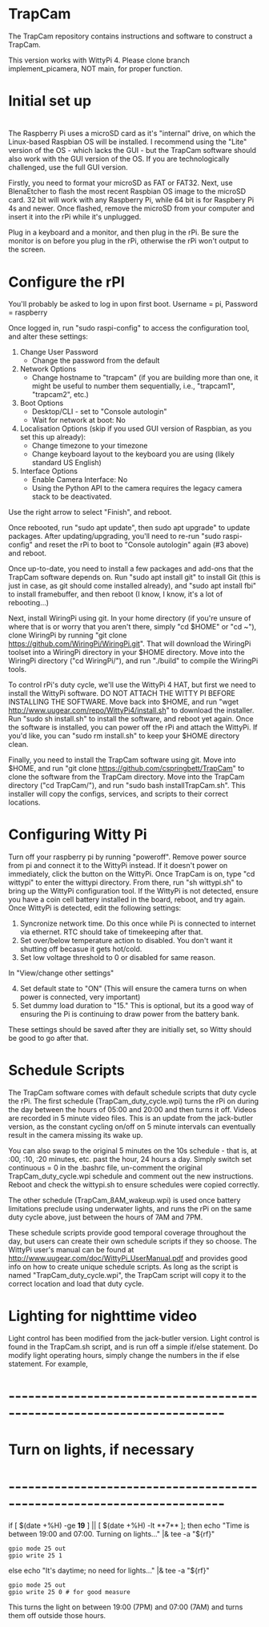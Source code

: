 # TrapCam
The TrapCam repository contains instructions and software to construct a TrapCam.

This version works with WittyPi 4. Please clone branch implement_picamera, NOT main, for proper function.

# Initial set up
#
The Raspberry Pi uses a microSD card as it's "internal" drive, on which
the Linux-based Raspbian OS will be installed. I recommend using the
"Lite" version of the OS - which lacks the GUI - but the TrapCam
software should also work with the GUI version of the OS. If you are technologically challenged, use the full GUI version.

Firstly, you need to format your microSD as FAT or FAT32. Next, use
BlenaEtcher to flash the most recent Raspbian OS image to the microSD card. 32 bit will work with any Raspberry Pi, while 64 bit is for Raspbery Pi 4s and newer. Once flashed,
remove the microSD from your computer and insert it into the rPi while
it's unplugged.

Plug in a keyboard and a monitor, and then plug in the rPi. Be sure the
monitor is on before you plug in the rPi, otherwise the rPi won't output
to the screen.


# Configure the rPI
You'll probably be asked to log in upon first boot. Username = pi,
Password = raspberry

Once logged in, run "sudo raspi-config" to access the configuration
tool, and alter these settings:
1. Change User Password
	* Change the password from the default
2. Network Options
	* Change hostname to "trapcam" (if you are building more than one,
	  it might be useful to number them sequentially, i.e., "trapcam1", "trapcam2", etc.)
3. Boot Options
    * Desktop/CLI - set to "Console autologin"
    * Wait for network at boot: No
4. Localisation Options (skip if you used GUI version of Raspbian, as you set this up already):
    * Change timezone to your timezone
    * Change keyboard layout to the keyboard you are using (likely standard US English)
5. Interface Options
    * Enable Camera Interface: No
    * Using the Python API to the camera requires the legacy camera stack to be deactivated.

Use the right arrow to select "Finish", and reboot.

Once rebooted, run "sudo apt update", then sudo apt upgrade" to update
packages. After updating/upgrading, you'll need to re-run "sudo raspi-config" and reset
the rPi to boot to "Console autologin" again (#3 above) and reboot.

Once up-to-date, you need to install a few packages and add-ons that the TrapCam
software depends on. Run "sudo apt install git" to install Git (this is just in case, as git should come installed already), and "sudo apt install fbi"
to install framebuffer, and then reboot (I know, I know, it's a lot of rebooting...)

Next, install WiringPi using git. In your home directory (if you're unsure of where that
is or worry that you aren't there, simply "cd $HOME" or "cd ~"), clone WiringPi by
running "git clone https://github.com/WiringPi/WiringPi.git". That will download the
WiringPi toolset into a WiringPi directory in your $HOME directory. Move into the
WiringPi directory ("cd WiringPi/"), and run "./build" to compile the WiringPi tools.

To control rPi's duty cycle, we'll use the WittyPi 4 HAT, but first we need to install
the WittyPi software. DO NOT ATTACH THE WITTY PI BEFORE INSTALLING THE SOFTWARE. Move
back into $HOME, and run  "wget http://www.uugear.com/repo/WittyPi4/install.sh"
to download the installer. Run "sudo sh install.sh" to install the software, and
reboot yet again. Once the software is installed, you can power off the rPi and attach
the WittyPi. If you'd like, you can "sudo rm install.sh" to keep your $HOME
directory clean.

Finally, you need to install the TrapCam software using git. Move into $HOME, and run
"git clone https://github.com/cspringbett/TrapCam" to clone the software from the TrapCam
directory. Move into the TrapCam directory ("cd TrapCam/"), and run "sudo bash
installTrapCam.sh". This installer will copy the configs, services, and scripts to their
correct locations.

# Configuring Witty Pi
Turn off your raspberry pi by running "poweroff". Remove power source from pi and connect it to the WittyPi instead. If it doesn't power on immediately, click the button on the WittyPi. Once TrapCam is on, type "cd wittypi" to enter the wittypi directory. From there, run "sh wittypi.sh" to bring up the WittyPi configuration tool. If the WittyPi is not detected, ensure you have a coin cell battery installed in the board, reboot, and try again. Once WittyPi is detected, edit the following settings:

1. Syncronize network time. Do this once while Pi is connected to internet via ethernet. RTC should take of timekeeping after that.
2. Set over/below temperature action to disabled. You don't want it shutting off becasue it gets hot/cold.
3. Set low voltage threshold to 0 or disabled for same reason.
   
In "View/change other settings"

4. Set default state to "ON" (This will ensure the camera turns on when power is connected, very important)
5. Set dummy load duration to "15." This is optional, but its a good way of ensuring the Pi is continuing to draw power from the battery bank.

These settings should be saved after they are initially set, so Witty should be good to go after that.

# Schedule Scripts

The TrapCam software comes with default schedule scripts that duty cycle the rPi. The
first schedule (TrapCam_duty_cycle.wpi) turns the rPi on during the day between the hours of
05:00 and 20:00 and then turns it off. Videos are recorded in 5 minute video files. This is an update
from the jack-butler version, as the constant cycling on/off on 5 minute intervals can eventually 
result in the camera missing its wake up.

You can also swap to the original 5 minutes on the 10s schedule -
that is, at :00, :10, :20 minutes, etc. past the hour, 24 hours a day. Simply switch set 
continuous = 0 in the .bashrc file, un-comment the original TrapCam_duty_cycle.wpi schedule
and comment out the new instructions. Reboot and check the wittypi.sh to ensure schedules were
copied correctly.

The other schedule (TrapCam_8AM_wakeup.wpi) is used once battery limitations preclude 
using underwater lights, and runs the rPi on the same duty cycle above, just between the hours 
of 7AM and 7PM.

These schedule scripts provide good temporal coverage throughout the day, but users can
create their own schedule scripts if they so choose. The WittyPi user's manual can be
found at http://www.uugear.com/doc/WittyPi_UserManual.pdf and provides good info on how
to create unique schedule scripts. As long as the script is named "TrapCam_duty_cycle.wpi",
the TrapCam script will copy it to the correct location and load that duty cycle.

# Lighting for nighttime video

Light control has been modified from the jack-butler version. Light control is found in the TrapCam.sh script, and is run off a simple if/else statement. Do modify light operating hours, simply change the numbers in the if else statement. For example, 
# -----------------------------------------------------------------------
# Turn on lights, if necessary
# -----------------------------------------------------------------------
if [ $(date +%H) -ge **19** ] || [ $(date +%H) -lt **7** ]; then
	echo "Time is between 19:00 and 07:00. Turning on lights..." |& tee -a "${rf}"

	gpio mode 25 out
	gpio write 25 1

else
	echo "It's daytime; no need for lights..." |& tee -a "${rf}"

	gpio mode 25 out
	gpio write 25 0 # for good measure

This turns the light on between 19:00 (7PM) and 07:00 (7AM) and turns them off outside those hours.


